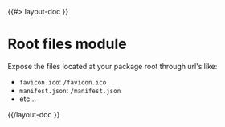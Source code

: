 <!--
/**
 * @name            Root Files
 * @namespace       doc
 * @type            Markdown
 * @platform        md
 * @status          stable
 * @menu            Documentation / Modules           /doc/modules/rootFiles
 *
 * @since           2.0.0
 * @author    Olivier Bossel <olivier.bossel@gmail.com> (https://olivierbossel.com)
 */
-->

{{#> layout-doc }}

# Root files module

Expose the files located at your package root through url's like:

- `favicon.ico`: `/favicon.ico`
- `manifest.json`: `/manifest.json`
- etc...

{{/layout-doc }}
